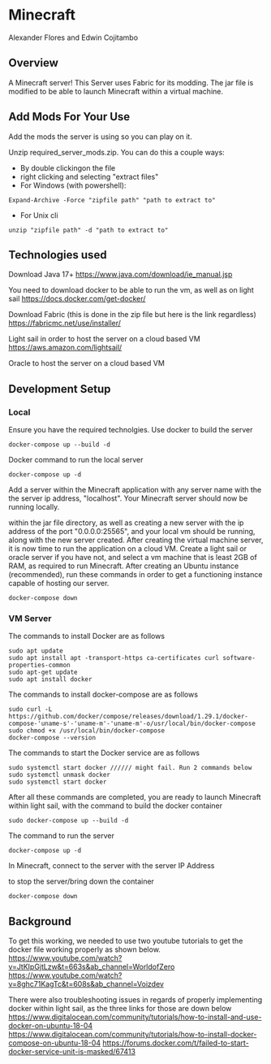 # Minecraft
Alexander Flores and Edwin Cojitambo

## Overview

A Minecraft server! This Server uses Fabric for its modding.
The jar file is modified to be able to launch Minecraft within a virtual machine.

## Add Mods For Your Use

Add the mods the server is using so you can play on it.

Unzip required_server_mods.zip. You can do this a couple ways: 

* By double clickingon the file
* right clicking and selecting "extract files"
* For Windows (with powershell): 
```
Expand-Archive -Force "zipfile path" "path to extract to"
```
* For Unix cli
```
unzip "zipfile path" -d "path to extract to"
```

## Technologies used

Download Java 17+
https://www.java.com/download/ie_manual.jsp 

You need to download docker to be able to run the vm, as well as on light sail
https://docs.docker.com/get-docker/

Download Fabric (this is done in the zip file but here is the link regardless)
https://fabricmc.net/use/installer/ 

Light sail in order to host the server on a cloud based VM
https://aws.amazon.com/lightsail/

Oracle to host the server on a cloud based VM

## Development Setup

### Local

Ensure you have the required technolgies. Use docker to build the server
```
docker-compose up --build -d
```

Docker command to run the local server
```
docker-compose up -d
```

Add a server within the Minecraft application with any server name with
the the server ip address, "localhost". Your Minecraft server should now be running locally.

within the jar file directory, as well as creating a new server with the ip
address of the port "0.0.0.0:25565", and your local vm should be running, along
with the new server created. After creating the virtual machine server, it is
now time to run the application on a cloud VM. Create a light sail or oracle server if you
have not, and select a vm machine that is least 2GB of RAM, as required to run Minecraft. 
After creating an Ubuntu instance (recommended), run these commands in order to get a functioning instance capable of hosting
our server.

```
docker-compose down
```

### VM Server

The commands to install Docker are as follows
```
sudo apt update
sudo apt install apt -transport-https ca-certificates curl software-properties-common
sudo apt-get update
sudo apt install docker
```

The commands to install docker-compose are as follows
```
sudo curl -L https://github.com/docker/compose/releases/download/1.29.1/docker-compose-'uname-s'-'uname-m'-'uname-m'-o/usr/local/bin/docker-compose
sudo chmod +x /usr/local/bin/docker-compose
docker-compose --version
```

The commands to start the Docker service are as follows
```
sudo systemctl start docker ////// might fail. Run 2 commands below
sudo systemctl unmask docker
sudo systemctl start docker
```

After all these commands are completed, you are ready to launch Minecraft within
light sail, with the command to build the docker container
```
sudo docker-compose up --build -d
```

The command to run the server
```
docker-compose up -d
```

In Minecraft, connect to the server with the server IP Address

to stop the server/bring down the container
```
docker-compose down
```

## Background

To get this working, we needed to use two youtube tutorials to get the docker
file working properly as shown below.
https://www.youtube.com/watch?v=JtKIpGjtLzw&t=663s&ab_channel=WorldofZero
https://www.youtube.com/watch?v=8ghc71KagTc&t=608s&ab_channel=Voizdev

There were also troubleshooting issues in regards of properly implementing
docker within light sail, as the three links for those are down below
https://www.digitalocean.com/community/tutorials/how-to-install-and-use-docker-on-ubuntu-18-04
https://www.digitalocean.com/community/tutorials/how-to-install-docker-compose-on-ubuntu-18-04
https://forums.docker.com/t/failed-to-start-docker-service-unit-is-masked/67413
